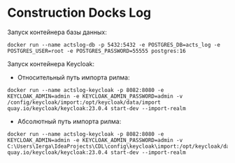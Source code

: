 # Construction Docks Log
Запуск контейнера базы данных:
``` shell
docker run --name actslog-db -p 5432:5432 -e POSTGRES_DB=acts_log -e POSTGRES_USER=root -e POSTGRES_PASSWORD=55555 postgres:16 
```

Запуск контейнера Keycloak:

* Относительный путь импорта рилма:
```shell
docker run --name actslog-keycloak -p 8082:8080 -e KEYCLOAK_ADMIN=admin -e KEYCLOAK_ADMIN_PASSWORD=admin -v /config/keycloak/import:/opt/keycloak/data/import quay.io/keycloak/keycloak:23.0.4 start-dev --import-realm
```
* Абсолютный путь импорта рилма:
```shell
docker run --name actslog-keycloak -p 8082:8080 -e KEYCLOAK_ADMIN=admin -e KEYCLOAK_ADMIN_PASSWORD=admin -v C:\Users\Ierga\IdeaProjects\CDL\config\keycloak\import:/opt/keycloak/data/import quay.io/keycloak/keycloak:23.0.4 start-dev --import-realm
```